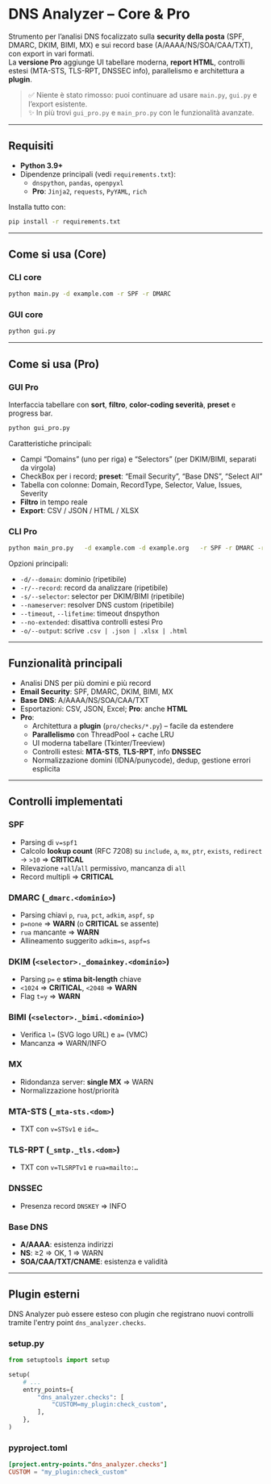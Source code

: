 # DNS Analyzer – Core & Pro

Strumento per l’analisi DNS focalizzato sulla **security della posta** (SPF, DMARC, DKIM, BIMI, MX) e sui record base (A/AAAA/NS/SOA/CAA/TXT), con export in vari formati.  
La **versione Pro** aggiunge UI tabellare moderna, **report HTML**, controlli estesi (MTA-STS, TLS-RPT, DNSSEC info), parallelismo e architettura a **plugin**.

> ✅ Niente è stato rimosso: puoi continuare ad usare `main.py`, `gui.py` e l’export esistente.  
> ✨ In più trovi `gui_pro.py` e `main_pro.py` con le funzionalità avanzate.

---

## Requisiti
- **Python 3.9+**
- Dipendenze principali (vedi `requirements.txt`):
  - `dnspython`, `pandas`, `openpyxl`
  - **Pro**: `Jinja2`, `requests`, `PyYAML`, `rich`

Installa tutto con:
```bash
pip install -r requirements.txt
```

---

## Come si usa (Core)

### CLI core
```bash
python main.py -d example.com -r SPF -r DMARC
```

### GUI core
```bash
python gui.py
```

---

## Come si usa (Pro)

### GUI Pro
Interfaccia tabellare con **sort**, **filtro**, **color-coding severità**, **preset** e progress bar.

```bash
python gui_pro.py
```

Caratteristiche principali:
- Campi “Domains” (uno per riga) e “Selectors” (per DKIM/BIMI, separati da virgola)
- CheckBox per i record; **preset**: “Email Security”, “Base DNS”, “Select All”
- Tabella con colonne: Domain, RecordType, Selector, Value, Issues, Severity
- **Filtro** in tempo reale
- **Export**: CSV / JSON / HTML / XLSX

### CLI Pro
```bash
python main_pro.py   -d example.com -d example.org   -r SPF -r DMARC -r DKIM -r BIMI -r MX -r MTA-STS -r TLS-RPT -r CAA -r A -r AAAA -r NS -r SOA   -s default -s selector1   --nameserver 1.1.1.1 --nameserver 9.9.9.9   -o report.html
```

Opzioni principali:
- `-d/--domain`: dominio (ripetibile)
- `-r/--record`: record da analizzare (ripetibile)
- `-s/--selector`: selector per DKIM/BIMI (ripetibile)
- `--nameserver`: resolver DNS custom (ripetibile)
- `--timeout`, `--lifetime`: timeout dnspython
- `--no-extended`: disattiva controlli estesi Pro
- `-o/--output`: scrive `.csv | .json | .xlsx | .html`

---

## Funzionalità principali
- Analisi DNS per più domini e più record
- **Email Security**: SPF, DMARC, DKIM, BIMI, MX
- **Base DNS**: A/AAAA/NS/SOA/CAA/TXT
- Esportazioni: CSV, JSON, Excel; **Pro**: anche **HTML**
- **Pro**:
  - Architettura a **plugin** (`pro/checks/*.py`) – facile da estendere
  - **Parallelismo** con ThreadPool + cache LRU
  - UI moderna tabellare (Tkinter/Treeview)
  - Controlli estesi: **MTA-STS**, **TLS-RPT**, info **DNSSEC**
  - Normalizzazione domini (IDNA/punycode), dedup, gestione errori esplicita

---

## Controlli implementati

### SPF
- Parsing di `v=spf1`
- Calcolo **lookup count** (RFC 7208) su `include`, `a`, `mx`, `ptr`, `exists`, `redirect`  
  → `>10` ⇒ **CRITICAL**
- Rilevazione `+all`/`all` permissivo, mancanza di `all`
- Record multipli ⇒ **CRITICAL**

### DMARC (`_dmarc.<dominio>`)
- Parsing chiavi `p`, `rua`, `pct`, `adkim`, `aspf`, `sp`
- `p=none` ⇒ **WARN** (o **CRITICAL** se assente)
- `rua` mancante ⇒ **WARN**
- Allineamento suggerito `adkim=s`, `aspf=s`

### DKIM (`<selector>._domainkey.<dominio>`)
- Parsing `p=` e **stima bit-length** chiave
- `<1024` ⇒ **CRITICAL**, `<2048` ⇒ **WARN**
- Flag `t=y` ⇒ **WARN**

### BIMI (`<selector>._bimi.<dominio>`)
- Verifica `l=` (SVG logo URL) e `a=` (VMC)
- Mancanza ⇒ WARN/INFO

### MX
- Ridondanza server: **single MX** ⇒ WARN
- Normalizzazione host/priorità

### MTA-STS (`_mta-sts.<dom>`)
- TXT con `v=STSv1` e `id=…`

### TLS-RPT (`_smtp._tls.<dom>`)
- TXT con `v=TLSRPTv1` e `rua=mailto:…`

### DNSSEC
- Presenza record `DNSKEY` ⇒ INFO

### Base DNS
- **A/AAAA**: esistenza indirizzi
- **NS**: ≥2 ⇒ OK, 1 ⇒ WARN
- **SOA/CAA/TXT/CNAME**: esistenza e validità

---

## Plugin esterni

DNS Analyzer può essere esteso con plugin che registrano nuovi controlli
tramite l'entry point `dns_analyzer.checks`.

### setup.py
```python
from setuptools import setup

setup(
    # ...
    entry_points={
        "dns_analyzer.checks": [
            "CUSTOM=my_plugin:check_custom",
        ],
    },
)
```

### pyproject.toml
```toml
[project.entry-points."dns_analyzer.checks"]
CUSTOM = "my_plugin:check_custom"
```
